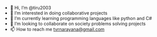 - 👋 Hi, I’m @tiru2003
- 👀 I’m interested in doing collaborative projects
- 🌱 I’m currently learning programming languages like python and C#
- 💞️ I’m looking to collaborate on society problems solving projects
- 📫 How to reach me tvrnarayana@gmail.com

<!---
tiru2003/tiru2003 is a ✨ special ✨ repository because its `README.md` (this file) appears on your GitHub profile.
You can click the Preview link to take a look at your changes.
--->
